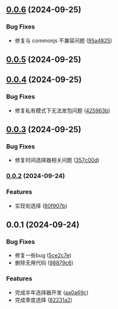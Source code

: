 

## [0.0.6](https://github.com/mypandora/element-datepicker/compare/v0.0.5...v0.0.6) (2024-09-25)


### Bug Fixes

* 修复与 commonjs 不兼容问题 ([95a4825](https://github.com/mypandora/element-datepicker/commit/95a482552f675d5c388a1e02b28a70eba9526441))

## [0.0.5](https://github.com/mypandora/element-datepicker/compare/v0.0.4...v0.0.5) (2024-09-25)

## [0.0.4](https://github.com/mypandora/element-datepicker/compare/v0.0.3...v0.0.4) (2024-09-25)


### Bug Fixes

* 修复私有模式下无法发包问题 ([425963b](https://github.com/mypandora/element-datepicker/commit/425963b124f052485f7b8d3e58d17791d305a7e3))

## [0.0.3](https://github.com/mypandora/element-datepicker/compare/v0.0.2...v0.0.3) (2024-09-25)


### Bug Fixes

* 修复时间选择器相关问题 ([357c00d](https://github.com/mypandora/element-datepicker/commit/357c00d04436191a3fb836e86de2be962517c4f9))

### [0.0.2](https://github.com/mypandora/element-datepicker/compare/v0.0.1...v0.0.2) (2024-09-24)


### Features

* 实现旬选择 ([80f907b](https://github.com/mypandora/element-datepicker/commit/80f907b1fe02cbc83becbee651dcf5678eb4af72))

## 0.0.1 (2024-09-24)


### Bug Fixes

* 修复一些bug ([5ce2c7e](https://github.com/mypandora/element-datepicker/commit/5ce2c7eec326a7ed4dc02f91662e06dd9ddf499d))
* 删除无用代码 ([98879c6](https://github.com/mypandora/element-datepicker/commit/98879c6c3bf4cc53abcbf9738e4076d5fbf05f3e))


### Features

* 完成半年选择器开发 ([aa0a69c](https://github.com/mypandora/element-datepicker/commit/aa0a69c5d95832a94b876de98c1dce71d44454ce))
* 完成季度选择 ([82231a2](https://github.com/mypandora/element-datepicker/commit/82231a267fa7fed35622b18be97c7b045dd94888))
